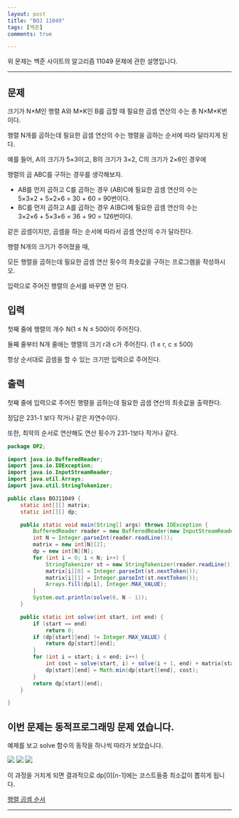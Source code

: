 ```yaml
---
layout: post
title: "BOJ 11049"
tags: [백준]
comments: true

---
```


위 문제는 백준 사이트의 알고리즘 11049 문제에 관한 설명입니다.<br>

---

## 문제 

크기가 N×M인 행렬 A와 M×K인 B를 곱할 때 필요한 곱셈 연산의 수는 총 N×M×K번이다. 

행렬 N개를 곱하는데 필요한 곱셈 연산의 수는 행렬을 곱하는 순서에 따라 달라지게 된다.

예를 들어, A의 크기가 5×3이고, B의 크기가 3×2, C의 크기가 2×6인 경우에 

행렬의 곱 ABC를 구하는 경우를 생각해보자.

* AB를 먼저 곱하고 C를 곱하는 경우 (AB)C에 필요한 곱셈 연산의 수는 <br>5×3×2 + 5×2×6 = 30 + 60 = 90번이다.
* BC를 먼저 곱하고 A를 곱하는 경우 A(BC)에 필요한 곱셈 연산의 수는 <br>3×2×6 + 5×3×6 = 36 + 90 = 126번이다.

같은 곱셈이지만, 곱셈을 하는 순서에 따라서 곱셈 연산의 수가 달라진다.

행렬 N개의 크기가 주어졌을 때, 

모든 행렬을 곱하는데 필요한 곱셈 연산 횟수의 최솟값을 구하는 프로그램을 작성하시오. 

입력으로 주어진 행렬의 순서를 바꾸면 안 된다.

## 입력

첫째 줄에 행렬의 개수 N(1 ≤ N ≤ 500)이 주어진다.

둘째 줄부터 N개 줄에는 행렬의 크기 r과 c가 주어진다. (1 ≤ r, c ≤ 500)

항상 순서대로 곱셈을 할 수 있는 크기만 입력으로 주어진다.

## 출력

첫째 줄에 입력으로 주어진 행렬을 곱하는데 필요한 곱셈 연산의 최솟값을 출력한다. 

정답은 231-1 보다 작거나 같은 자연수이다. 

또한, 최악의 순서로 연산해도 연산 횟수가 231-1보다 작거나 같다.

```java
package DP2;

import java.io.BufferedReader;
import java.io.IOException;
import java.io.InputStreamReader;
import java.util.Arrays;
import java.util.StringTokenizer;

public class BOJ11049 {
	static int[][] matrix;
	static int[][] dp;

	public static void main(String[] args) throws IOException {
		BufferedReader reader = new BufferedReader(new InputStreamReader(System.in));
		int N = Integer.parseInt(reader.readLine());
		matrix = new int[N][2];
		dp = new int[N][N];
		for (int i = 0; i < N; i++) {
			StringTokenizer st = new StringTokenizer(reader.readLine());
			matrix[i][0] = Integer.parseInt(st.nextToken());
			matrix[i][1] = Integer.parseInt(st.nextToken());
			Arrays.fill(dp[i], Integer.MAX_VALUE);
		}
		System.out.println(solve(0, N - 1));
	}

	public static int solve(int start, int end) {
		if (start == end)
			return 0;
		if (dp[start][end] != Integer.MAX_VALUE) {
			return dp[start][end];
		}
		for (int i = start; i < end; i++) {
			int cost = solve(start, i) + solve(i + 1, end) + matrix[start][0] * matrix[i][1] * matrix[end][1];
			dp[start][end] = Math.min(dp[start][end], cost);
		}
		return dp[start][end];
	}

}


```

## 이번 문제는 동적프로그래밍 문제 였습니다.

예제를 보고 solve 함수의 동작을 하나씩 따라가 보았습니다.

<img src="/images/2021년/0124/1.jpg">

<img src="/images/2021년/0124/2.jpg">

<img src="/images/2021년/0124/3.jpg">

이 과정을 거치게 되면 결과적으로 dp[0][n-1]에는 코스트들중 최소값이 뽑히게 됩니다.

<a href= "https://www.acmicpc.net/problem/11049">행렬 곱셈 순서</a>

---
